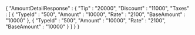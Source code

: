 {
    "AmountDetailResponse" : {
        "Tip" : "20000",
        "Discount" : "11000",
        "Taxes" : [
            {
                "TypeId" : "500",
                "Amount" : "10000",
                "Rate" : "2100",
                "BaseAmount" : "10000"
            },            {
                "TypeId" : "500",
                "Amount" : "10000",
                "Rate" : "2100",
                "BaseAmount" : "10000"
            }
        ]
    }
}
